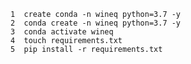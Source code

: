     1  create conda -n wineq python=3.7 -y
    2  conda create -n wineq python=3.7 -y
    3  conda activate wineq
    4  touch requirements.txt
    5  pip install -r requirements.txt
    